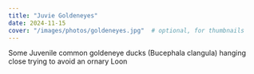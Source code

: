 ```yaml
---
title: "Juvie Goldeneyes"
date: 2024-11-15
cover: "/images/photos/goldeneyes.jpg"  # optional, for thumbnails
---
```


Some Juvenile common goldeneye ducks (Bucephala clangula) hanging close trying to avoid an ornary Loon